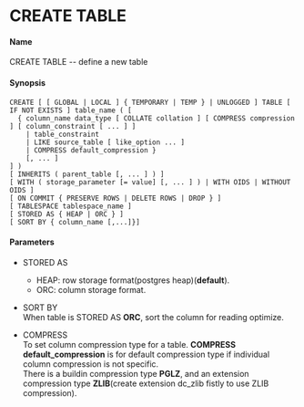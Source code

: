 # CREATE TABLE

#### Name
CREATE TABLE -- define a new table

#### Synopsis

```
CREATE [ [ GLOBAL | LOCAL ] { TEMPORARY | TEMP } | UNLOGGED ] TABLE [ IF NOT EXISTS ] table_name ( [
  { column_name data_type [ COLLATE collation ] [ COMPRESS compression ] [ column_constraint [ ... ] ]
    | table_constraint
    | LIKE source_table [ like_option ... ] 
    | COMPRESS default_compression }
    [, ... ]
] )
[ INHERITS ( parent_table [, ... ] ) ]
[ WITH ( storage_parameter [= value] [, ... ] ) | WITH OIDS | WITHOUT OIDS ]
[ ON COMMIT { PRESERVE ROWS | DELETE ROWS | DROP } ]
[ TABLESPACE tablespace_name ]
[ STORED AS { HEAP | ORC } ]
[ SORT BY { column_name [,...]}]
```

#### Parameters
* STORED AS  
  * HEAP: row storage format(postgres heap)(**default**).
  * ORC:  column storage format.

* SORT BY  
  When table is STORED AS **ORC**, sort the column for reading optimize.

* COMPRESS  
  To set column compression type for a table. **COMPRESS default_compression** is for default compression type if individual column compression is not specific.  
  There is a buildin compression type **PGLZ**, and an extension compression type **ZLIB**(create extension dc_zlib fistly to use ZLIB compression).  

